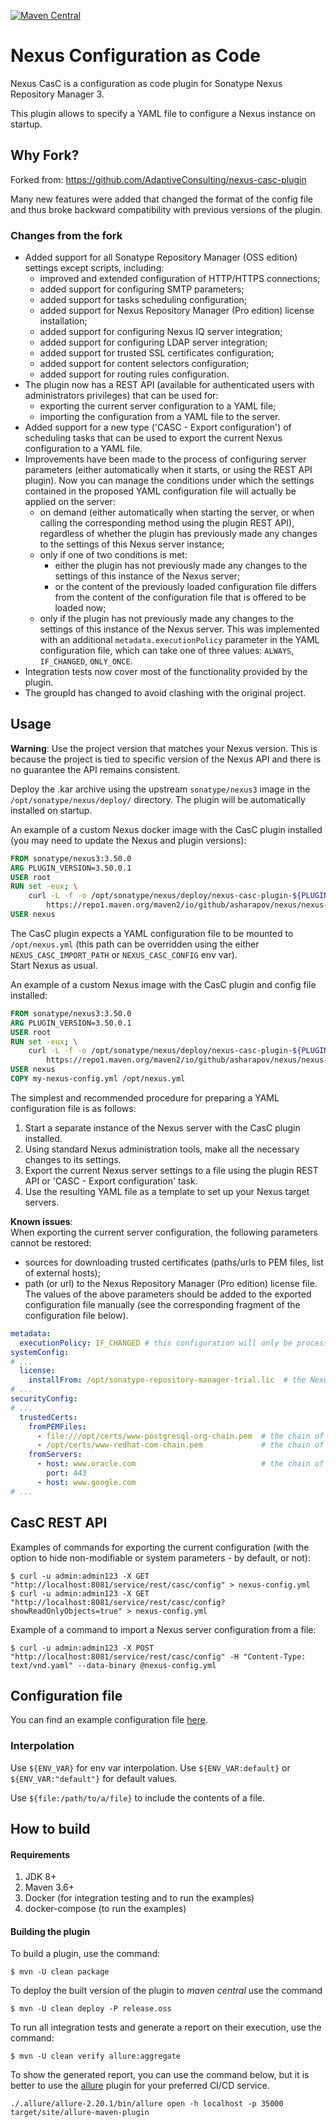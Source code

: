 [![Maven Central](https://maven-badges.herokuapp.com/maven-central/io.github.asharapov.nexus/nexus-casc-plugin/badge.png)](https://search.maven.org/artifact/io.github.asharapov.nexus/nexus-casc-plugin/)

# Nexus Configuration as Code

Nexus CasC is a configuration as code plugin for Sonatype Nexus Repository Manager 3.

This plugin allows to specify a YAML file to configure a Nexus instance on startup.

## Why Fork?

Forked from: https://github.com/AdaptiveConsulting/nexus-casc-plugin

Many new features were added that changed the format of the config file and thus broke backward compatibility 
with previous versions of the plugin.

### Changes from the fork

* Added support for all Sonatype Repository Manager (OSS edition) settings except scripts, including:
  - improved and extended configuration of HTTP/HTTPS connections;
  - added support for configuring SMTP parameters;
  - added support for tasks scheduling configuration;
  - added support for Nexus Repository Manager (Pro edition) license installation;
  - added support for configuring Nexus IQ server integration;
  - added support for configuring LDAP server integration;
  - added support for trusted SSL certificates configuration;
  - added support for content selectors configuration;
  - added support for routing rules configuration.
* The plugin now has a REST API (available for authenticated users with administrators privileges) that can be used for: 
  - exporting the current server configuration to a YAML file;
  - importing the configuration from a YAML file to the server.
* Added support for a new type ('CASC - Export configuration') of scheduling tasks that can be used to export 
the current Nexus configuration to a YAML file.
* Improvements have been made to the process of configuring server parameters (either automatically when it starts, or using the REST API plugin).
  Now you can manage the conditions under which the settings contained in the proposed YAML configuration file will actually be applied on the server:
   - on demand (either automatically when starting the server, or when calling the corresponding method using the plugin REST API),
    regardless of whether the plugin has previously made any changes to the settings of this Nexus server instance;
   - only if one of two conditions is met:
      - either the plugin has not previously made any changes to the settings of this instance of the Nexus server;
      - or the content of the previously loaded configuration file differs from the content of the configuration file that is offered to be loaded now;
   - only if the plugin has not previously made any changes to the settings of this instance of the Nexus server.
This was implemented with an additional `metadata.executionPolicy` parameter in the YAML configuration file,
which can take one of three values: `ALWAYS`, `IF_CHANGED`, `ONLY_ONCE`.
* Integration tests now cover most of the functionality provided by the plugin.
* The groupId has changed to avoid clashing with the original project.


## Usage

**Warning**: Use the project version that matches your Nexus version.
This is because the project is tied to specific version of the Nexus API and there is no guarantee
the API remains consistent.

Deploy the .kar archive using the upstream `sonatype/nexus3` image in the `/opt/sonatype/nexus/deploy/` directory.
The plugin will be automatically installed on startup.

An example of a custom Nexus docker image with the CasC plugin installed (you may need to update the Nexus and plugin versions):
```dockerfile
FROM sonatype/nexus3:3.50.0
ARG PLUGIN_VERSION=3.50.0.1
USER root
RUN set -eux; \
    curl -L -f -o /opt/sonatype/nexus/deploy/nexus-casc-plugin-${PLUGIN_VERSION}-bundle.kar \
        https://repo1.maven.org/maven2/io/github/asharapov/nexus/nexus-casc-plugin/${PLUGIN_VERSION}/nexus-casc-plugin-${PLUGIN_VERSION}-bundle.kar;
USER nexus
``` 

The CasC plugin expects a YAML configuration file to be mounted to `/opt/nexus.yml` (this path can be overridden using the either `NEXUS_CASC_IMPORT_PATH` or `NEXUS_CASC_CONFIG` env var).  
Start Nexus as usual.

An example of a custom Nexus image with the CasC plugin and config file installed: 
```dockerfile
FROM sonatype/nexus3:3.50.0
ARG PLUGIN_VERSION=3.50.0.1
USER root
RUN set -eux; \
    curl -L -f -o /opt/sonatype/nexus/deploy/nexus-casc-plugin-${PLUGIN_VERSION}-bundle.kar \
        https://repo1.maven.org/maven2/io/github/asharapov/nexus/nexus-casc-plugin/${PLUGIN_VERSION}/nexus-casc-plugin-${PLUGIN_VERSION}-bundle.kar;
USER nexus
COPY my-nexus-config.yml /opt/nexus.yml
``` 

The simplest and recommended procedure for preparing a YAML configuration file is as follows:
1. Start a separate instance of the Nexus server with the CasC plugin installed.
2. Using standard Nexus administration tools, make all the necessary changes to its settings.
3. Export the current Nexus server settings to a file using the plugin REST API or 'CASC - Export configuration' task.
4. Use the resulting YAML file as a template to set up your Nexus target servers.  

**Known issues**:  
When exporting the current server configuration, the following parameters cannot be restored:
   - sources for downloading trusted certificates (paths/urls to PEM files, list of external hosts);
   - path (or url) to the Nexus Repository Manager (Pro edition) license file.  
The values of the above parameters should be added to the exported configuration file manually (see the corresponding fragment of the configuration file below).
```yaml
metadata:
  executionPolicy: IF_CHANGED # this configuration will only be processed if it was not imported earlier (or if any changes have been made to it since then) 
systemConfig:
# ...
  license:
    installFrom: /opt/sonatype-repository-manager-trial.lic  # the Nexus Repository Pro license will be installed from the specified file
# ...
securityConfig:
# ...
  trustedCerts:
    fromPEMFiles:
      - file:///opt/certs/www-postgresql-org-chain.pem  # the chain of the trusted certificates will be loaded from the specified URL
      - /opt/certs/www-redhat-com-chain.pem             # the chain of the trusted certificates will be loaded from the specified local file
    fromServers:
      - host: www.oracle.com                            # the chain of the trusted certificates will be obtained from the given server (port 443 used as default)
        port: 443
      - host: www.google.com
# ...
```


## CasC REST API

Examples of commands for exporting the current configuration (with the option to hide non-modifiable or system parameters - by default, or not):
```shell script
$ curl -u admin:admin123 -X GET "http://localhost:8081/service/rest/casc/config" > nexus-config.yml
$ curl -u admin:admin123 -X GET "http://localhost:8081/service/rest/casc/config?showReadOnlyObjects=true" > nexus-config.yml
```

Example of a command to import a Nexus server configuration from a file:
```shell script
$ curl -u admin:admin123 -X POST "http://localhost:8081/service/rest/casc/config" -H "Content-Type: text/vnd.yaml" --data-binary @nexus-config.yml
```


## Configuration file

You can find an example configuration file [here](./examples/nexus-demo.yml).

### Interpolation

Use `${ENV_VAR}` for env var interpolation. Use `${ENV_VAR:default}` or `${ENV_VAR:"default"}` for default values.

Use `${file:/path/to/a/file}` to include the contents of a file.


## How to build

#### Requirements
1. JDK 8+
2. Maven 3.6+
3. Docker (for integration testing and to run the examples)
4. docker-compose (to run the examples)

#### Building the plugin

To build a plugin, use the command:
```shell script
$ mvn -U clean package
```

To deploy the built version of the plugin to *maven central* use the command
```shell script
$ mvn -U clean deploy -P release.oss
```

To run all integration tests and generate a report on their execution, use the command:
```shell script
$ mvn -U clean verify allure:aggregate
```

To show the generated report, you can use the command below, but it is better to use the [allure](http://allure.qatools.ru/) plugin for your preferred CI/CD service.
```shell script
./.allure/allure-2.20.1/bin/allure open -h localhost -p 35000 target/site/allure-maven-plugin
```

